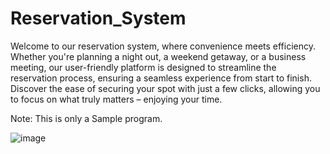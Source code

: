  # Reservation_System    
     
 Welcome to our reservation system, where convenience meets efficiency. Whether you're planning a night out, a weekend getaway, or a business meeting, our user-friendly platform is designed to streamline the reservation process, ensuring a seamless experience from start to finish. Discover the ease of securing your spot with just a few clicks, allowing you to focus on what truly matters – enjoying your time.
    
       

Note: This is only a Sample program.   
  
    
 
![image](https://github.com/MattBoneo-30/Reservation_System/assets/127377325/b888bfd6-955b-4828-b22a-5250cfe431f2)
